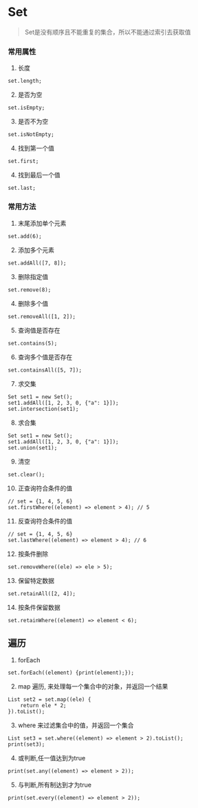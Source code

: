 # Set
> Set是没有顺序且不能重复的集合，所以不能通过索引去获取值

### 常用属性
1. 长度

```
set.length;
```

2. 是否为空

```
set.isEmpty;
```

3. 是否不为空

```
set.isNotEmpty;
```

4. 找到第一个值

```
set.first;
```

4. 找到最后一个值

```
set.last;
```

### 常用方法
1. 末尾添加单个元素

```
set.add(6);
```

2. 添加多个元素

```
set.addAll([7, 8]);
```

3. 删除指定值

```
set.remove(8);
```

4. 删除多个值

```
set.removeAll([1, 2]);
```

5. 查询值是否存在

```
set.contains(5);
```

6. 查询多个值是否存在

```
set.containsAll([5, 7]);
```

7. 求交集

```
Set set1 = new Set();
set1.addAll([1, 2, 3, 0, {"a": 1}]);
set.intersection(set1);
```

8. 求合集

```
Set set1 = new Set();
set1.addAll([1, 2, 3, 0, {"a": 1}]);
set.union(set1);
```

9. 清空

```
set.clear();
```

10. 正查询符合条件的值

```
// set = {1, 4, 5, 6}
set.firstWhere((element) => element > 4); // 5
```

11. 反查询符合条件的值

```
// set = {1, 4, 5, 6}
set.lastWhere((element) => element > 4); // 6
```

12. 按条件删除

```
set.removeWhere((ele) => ele > 5);
```

13. 保留特定数据

```
set.retainAll([2, 4]);
```

14. 按条件保留数据

```
set.retainWhere((element) => element < 6);
```

## 遍历

1. forEach

```
set.forEach((element) {print(element);});
```

2. map 遍历, 来处理每一个集合中的对象，并返回一个结果

```
List set2 = set.map((ele) {
    return ele * 2;
}).toList();
```

3. where 来过滤集合中的值，并返回一个集合

```
List set3 = set.where((element) => element > 2).toList();
print(set3);
```

4. 或判断,任一值达到为true

```
print(set.any((element) => element > 2));
```

5. 与判断,所有制达到才为true

```
print(set.every((element) => element > 2));
```